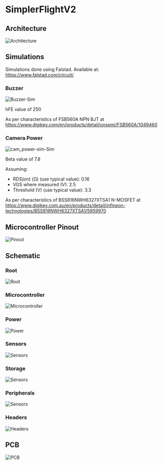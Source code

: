 # SimplerFlightV2

## Architecture
![Architecture](https://github.com/elenajusto/SimplerFlightV2/blob/main/Images/architecture.png)

## Simulations
Simulations done using Falstad. Available at: https://www.falstad.com/circuit/

### Buzzer
![Buzzer-Sim](https://github.com/elenajusto/SimplerFlightV2/blob/main/Images/buzzer-sim.png)

hFE value of 250 

As per characteristics of FSB560A NPN BJT at https://www.digikey.com/en/products/detail/onsemi/FSB560A/1049460

### Camera Power
![cam_power-sim-Sim](https://github.com/elenajusto/SimplerFlightV2/blob/main/Images/cam_power-sim.png)

Beta value of 7.8

Assuming:
- RDS(on) (Ω) (use typical value): 0.16
- VGS where measured (V): 2.5
- Threshold (V) (use typical value): 3.3

As per characteristics of BSS816NWH6327XTSA1 N-MOSFET at https://www.digikey.com.au/en/products/detail/infineon-technologies/BSS816NWH6327XTSA1/5959970

## Microcontroller Pinout
![Pinout](https://github.com/elenajusto/SimplerFlightV2/blob/main/Images/pinout.png)

## Schematic

### Root
![Root](https://github.com/elenajusto/SimplerFlightV2/blob/main/Images/root.png)

### Microcontroller
![Microcontroller](https://github.com/elenajusto/SimplerFlightV2/blob/main/Images/mcu.png)

### Power
![Power](https://github.com/elenajusto/SimplerFlightV2/blob/main/Images/power.png)

### Sensors
![Sensors](https://github.com/elenajusto/SimplerFlightV2/blob/main/Images/sensors.png)

### Storage
![Sensors](https://github.com/elenajusto/SimplerFlightV2/blob/main/Images/storage.png)

### Peripherals
![Sensors](https://github.com/elenajusto/SimplerFlightV2/blob/main/Images/peripherals.png)

### Headers
![Headers](https://github.com/elenajusto/SimplerFlightV2/blob/main/Images/headers.png)

## PCB
![PCB](https://github.com/elenajusto/SimplerFlightV2/blob/main/Images/pcb.png)
